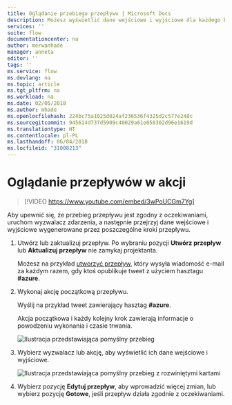 ```yaml
---
title: Oglądanie przebiegu przepływu | Microsoft Docs
description: Możesz wyświetlić dane wejściowe i wyjściowe dla każdego kroku przepływu w celu sprawdzenia, czy zachowanie jest zgodne z oczekiwaniami.
services: ''
suite: flow
documentationcenter: na
author: merwanhade
manager: anneta
editor: ''
tags: ''
ms.service: flow
ms.devlang: na
ms.topic: article
ms.tgt_pltfrm: na
ms.workload: na
ms.date: 02/05/2018
ms.author: mhade
ms.openlocfilehash: 224bc75a1025d024af236536f4325d2c577e248c
ms.sourcegitcommit: 945614d737d5909c40029a61e050302d96e1619d
ms.translationtype: HT
ms.contentlocale: pl-PL
ms.lasthandoff: 06/04/2018
ms.locfileid: "31008213"
---
```

# <a name="watch-your-flows-in-action"></a>Oglądanie przepływów w akcji

>[!VIDEO https://www.youtube.com/embed/3wPoUCGm7Yg]

Aby upewnić się, że przebieg przepływu jest zgodny z oczekiwaniami, uruchom wyzwalacz zdarzenia, a następnie przejrzyj dane wejściowe i wyjściowe wygenerowane przez poszczególne kroki przepływu.

1. Utwórz lub zaktualizuj przepływ. Po wybraniu pozycji **Utwórz przepływ** lub **Aktualizuj przepływ** nie zamykaj projektanta.

     Możesz na przykład [utworzyć przepływ](get-started-logic-flow.md), który wysyła wiadomość e-mail za każdym razem, gdy ktoś opublikuje tweet z użyciem hasztagu **#azure**.
1. Wykonaj akcję początkową przepływu.

    Wyślij na przykład tweet zawierający hasztag **#azure**.

    Akcja początkowa i każdy kolejny krok zawierają informacje o powodzeniu wykonania i czasie trwania.

    ![Ilustracja przedstawiająca pomyślny przebieg](./media/see-a-flow-run/successful-flow-run.png)
1. Wybierz wyzwalacz lub akcję, aby wyświetlić ich dane wejściowe i wyjściowe.

    ![Ilustracja przedstawiająca pomyślny przebieg z rozwiniętymi kartami](./media/see-a-flow-run/successful-flow-expanded-cards.png)
1. Wybierz pozycję **Edytuj przepływ**, aby wprowadzić więcej zmian, lub wybierz pozycję **Gotowe**, jeśli przepływ działa zgodnie z oczekiwaniami.

